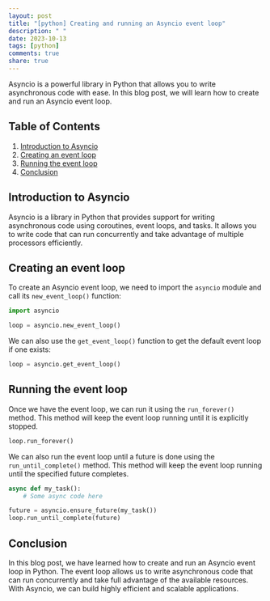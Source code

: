 ```yaml
---
layout: post
title: "[python] Creating and running an Asyncio event loop"
description: " "
date: 2023-10-13
tags: [python]
comments: true
share: true
---
```


Asyncio is a powerful library in Python that allows you to write asynchronous code with ease. In this blog post, we will learn how to create and run an Asyncio event loop.

## Table of Contents
1. [Introduction to Asyncio](#introduction-to-asyncio)
2. [Creating an event loop](#creating-an-event-loop)
3. [Running the event loop](#running-the-event-loop)
4. [Conclusion](#conclusion)

## Introduction to Asyncio

Asyncio is a library in Python that provides support for writing asynchronous code using coroutines, event loops, and tasks. It allows you to write code that can run concurrently and take advantage of multiple processors efficiently.

## Creating an event loop

To create an Asyncio event loop, we need to import the `asyncio` module and call its `new_event_loop()` function:

```python
import asyncio

loop = asyncio.new_event_loop()
```

We can also use the `get_event_loop()` function to get the default event loop if one exists:

```python
loop = asyncio.get_event_loop()
```

## Running the event loop

Once we have the event loop, we can run it using the `run_forever()` method. This method will keep the event loop running until it is explicitly stopped.

```python
loop.run_forever()
```

We can also run the event loop until a future is done using the `run_until_complete()` method. This method will keep the event loop running until the specified future completes.

```python
async def my_task():
    # Some async code here

future = asyncio.ensure_future(my_task())
loop.run_until_complete(future)
```

## Conclusion

In this blog post, we have learned how to create and run an Asyncio event loop in Python. The event loop allows us to write asynchronous code that can run concurrently and take full advantage of the available resources. With Asyncio, we can build highly efficient and scalable applications.